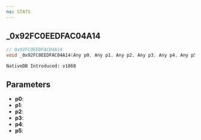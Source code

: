 ```yaml
---
ns: STATS
---
```

## _0x92FC0EEDFAC04A14

```c
// 0x92FC0EEDFAC04A14
void _0x92FC0EEDFAC04A14(Any p0, Any p1, Any p2, Any p3, Any p4, Any p5);
```

```
NativeDB Introduced: v1868
```

## Parameters
* **p0**:
* **p1**:
* **p2**:
* **p3**:
* **p4**:
* **p5**:
